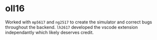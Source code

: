 # oll16

Worked with `mp5617` and `ng2517` to create the simulator and correct bugs throughout the backend. `lh2617` developed the vscode extension independantly which likely deserves credit.